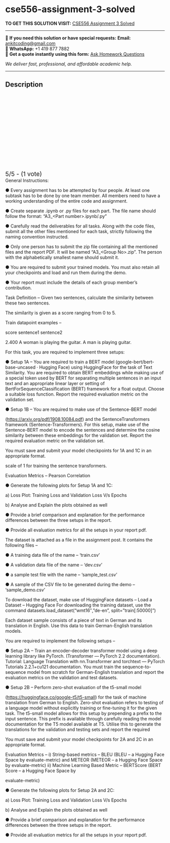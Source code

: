 # cse556-assignment-3-solved
**TO GET THIS SOLUTION VISIT:** [CSE556 Assignment 3 Solved](https://www.ankitcodinghub.com/product/cse-556-natural-language-processing-assignment-3-solved/)


---

📩 **If you need this solution or have special requests:** **Email:** ankitcoding@gmail.com  
📱 **WhatsApp:** +1 419 877 7882  
📄 **Get a quote instantly using this form:** [Ask Homework Questions](https://www.ankitcodinghub.com/services/ask-homework-questions/)

*We deliver fast, professional, and affordable academic help.*

---

<h2>Description</h2>



<div class="kk-star-ratings kksr-auto kksr-align-center kksr-valign-top" data-payload="{&quot;align&quot;:&quot;center&quot;,&quot;id&quot;:&quot;127099&quot;,&quot;slug&quot;:&quot;default&quot;,&quot;valign&quot;:&quot;top&quot;,&quot;ignore&quot;:&quot;&quot;,&quot;reference&quot;:&quot;auto&quot;,&quot;class&quot;:&quot;&quot;,&quot;count&quot;:&quot;1&quot;,&quot;legendonly&quot;:&quot;&quot;,&quot;readonly&quot;:&quot;&quot;,&quot;score&quot;:&quot;5&quot;,&quot;starsonly&quot;:&quot;&quot;,&quot;best&quot;:&quot;5&quot;,&quot;gap&quot;:&quot;4&quot;,&quot;greet&quot;:&quot;Rate this product&quot;,&quot;legend&quot;:&quot;5\/5 - (1 vote)&quot;,&quot;size&quot;:&quot;24&quot;,&quot;title&quot;:&quot;CSE556 Assignment 3 Solved&quot;,&quot;width&quot;:&quot;138&quot;,&quot;_legend&quot;:&quot;{score}\/{best} - ({count} {votes})&quot;,&quot;font_factor&quot;:&quot;1.25&quot;}">

<div class="kksr-stars">

<div class="kksr-stars-inactive">
            <div class="kksr-star" data-star="1" style="padding-right: 4px">


<div class="kksr-icon" style="width: 24px; height: 24px;"></div>
        </div>
            <div class="kksr-star" data-star="2" style="padding-right: 4px">


<div class="kksr-icon" style="width: 24px; height: 24px;"></div>
        </div>
            <div class="kksr-star" data-star="3" style="padding-right: 4px">


<div class="kksr-icon" style="width: 24px; height: 24px;"></div>
        </div>
            <div class="kksr-star" data-star="4" style="padding-right: 4px">


<div class="kksr-icon" style="width: 24px; height: 24px;"></div>
        </div>
            <div class="kksr-star" data-star="5" style="padding-right: 4px">


<div class="kksr-icon" style="width: 24px; height: 24px;"></div>
        </div>
    </div>

<div class="kksr-stars-active" style="width: 138px;">
            <div class="kksr-star" style="padding-right: 4px">


<div class="kksr-icon" style="width: 24px; height: 24px;"></div>
        </div>
            <div class="kksr-star" style="padding-right: 4px">


<div class="kksr-icon" style="width: 24px; height: 24px;"></div>
        </div>
            <div class="kksr-star" style="padding-right: 4px">


<div class="kksr-icon" style="width: 24px; height: 24px;"></div>
        </div>
            <div class="kksr-star" style="padding-right: 4px">


<div class="kksr-icon" style="width: 24px; height: 24px;"></div>
        </div>
            <div class="kksr-star" style="padding-right: 4px">


<div class="kksr-icon" style="width: 24px; height: 24px;"></div>
        </div>
    </div>
</div>


<div class="kksr-legend" style="font-size: 19.2px;">
            5/5 - (1 vote)    </div>
    </div>
General Instructions:

● Every assignment has to be attempted by four people. At least one subtask has to be done by one team member. All members need to have a working understanding of the entire code and assignment.

● Create separate .ipynb or .py files for each part. The file name should follow the format: “A3_&lt;Part number&gt;.ipynb/.py”

● Carefully read the deliverables for all tasks. Along with the code files, submit all the other files mentioned for each task, strictly following the naming convention instructed.

● Only one person has to submit the zip file containing all the mentioned files and the report PDF. It will be named “A3_&lt;Group No&gt;.zip”. The person with the alphabetically smallest name should submit it.

● You are required to submit your trained models. You must also retain all your checkpoints and load and run them during the demo.

● Your report must include the details of each group member’s contribution.

Task Definition – Given two sentences, calculate the similarity between these two sentences.

The similarity is given as a score ranging from 0 to 5.

Train datapoint examples –

score sentence1 sentence2

2.400 A woman is playing the guitar. A man is playing guitar.

For this task, you are required to implement three setups:

● Setup 1A – You are required to train a BERT model (google-bert/bert-base-uncased · Hugging Face) using HuggingFace for the task of Text Similarity. You are required to obtain BERT embeddings while making use of a special token used by BERT for separating multiple sentences in an input text and an appropriate linear layer or setting of BertForSequenceClassification (BERT) framework for a float output. Choose a suitable loss function. Report the required evaluation metric on the validation set.

● Setup 1B – You are required to make use of the Sentence-BERT model

(https://arxiv.org/pdf/1908.10084.pdf) and the SentenceTransformers framework (Sentence-Transformers). For this setup, make use of the Sentence-BERT model to encode the sentences and determine the cosine similarity between these embeddings for the validation set. Report the required evaluation metric on the validation set.

You must save and submit your model checkpoints for 1A and 1C in an appropriate format.

scale of 1 for training the sentence transformers.

Evaluation Metrics – Pearson Correlation

● Generate the following plots for Setup 1A and 1C:

a) Loss Plot: Training Loss and Validation Loss V/s Epochs

b) Analyse and Explain the plots obtained as well

● Provide a brief comparison and explanation for the performance differences between the three setups in the report.

● Provide all evaluation metrics for all the setups in your report pdf.

The dataset is attached as a file in the assignment post. It contains the following files –

● A training data file of the name – ‘train.csv’

● A validation data file of the name – ‘dev.csv’

● a sample test file with the name – ‘sample_test.csv’

● A sample of the CSV file to be generated during the demo – ‘sample_demo.csv’

To download the dataset, make use of HuggingFace datasets – Load a Dataset – Hugging Face For downloading the training dataset, use the command datasets.load_dataset(“wmt16″,”de-en”, split=”train[:50000]”)

Each dataset sample consists of a piece of text in German and its translation in English. Use this data to train German-English translation models.

You are required to implement the following setups –

● Setup 2A – Train an encoder-decoder transformer model using a deep learning library like PyTorch. (Transformer — PyTorch 2.2 documentation). Tutorial: Language Translation with nn.Transformer and torchtext — PyTorch Tutorials 2.2.1+cu121 documentation. You must train the sequence-to-sequence model from scratch for German-English translation and report the evaluation metrics on the validation and test datasets.

● Setup 2B – Perform zero-shot evaluation of the t5-small model

(https://huggingface.co/google-t5/t5-small) for the task of machine translation from German to English. Zero-shot evaluation refers to testing of a language model without explicitly training or fine-tuning it for the given task. The t5-small model allows for this setup by prepending a prefix to the input sentence. This prefix is available through carefully reading the model documentation for the T5 model available at T5. Utilise this to generate the translations for the validation and testing sets and report the required

You must save and submit your model checkpoints for 2A and 2C in an appropriate format.

Evaluation Metrics – i) String-based metrics – BLEU (BLEU – a Hugging Face Space by evaluate-metric) and METEOR (METEOR – a Hugging Face Space by evaluate-metric) ii) Machine Learning Based Metric – BERTScore (BERT Score – a Hugging Face Space by

evaluate-metric)

● Generate the following plots for Setup 2A and 2C:

a) Loss Plot: Training Loss and Validation Loss V/s Epochs

b) Analyse and Explain the plots obtained as well

● Provide a brief comparison and explanation for the performance differences between the three setups in the report.

● Provide all evaluation metrics for all the setups in your report pdf.
